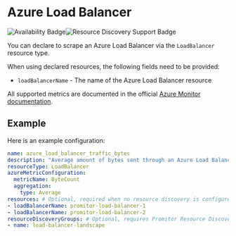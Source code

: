 # Azure Load Balancer

![Availability Badge](https://img.shields.io/badge/Available%20Starting-v2.6-green.svg)![Resource Discovery Support Badge](https://img.shields.io/badge/Support%20for%20Resource%20Discovery-Yes-green.svg)

You can declare to scrape an Azure Load Balancer via the `LoadBalancer` resource
type.

When using declared resources, the following fields need to be provided:

- `loadBalancerName` - The name of the Azure Load Balancer resource

All supported metrics are documented in the official [Azure Monitor documentation](https://docs.microsoft.com/en-us/azure/azure-monitor/essentials/metrics-supported#microsoftnetworkloadbalancers).

## Example

Here is an example configuration:

```yaml
name: azure_load_balancer_traffic_bytes
description: "Average amount of bytes sent through an Azure Load Balancer"
resourceType: LoadBalancer
azureMetricConfiguration:
  metricName: ByteCount
  aggregation:
    type: Average
resources: # Optional, required when no resource discovery is configured
- loadBalancerName: promitor-load-balancer-1
- loadBalancerName: promitor-load-balancer-2
resourceDiscoveryGroups: # Optional, requires Promitor Resource Discovery agent (https://promitor.io/concepts/how-it-works#using-resource-discovery)
- name: load-balancer-landscape
```
